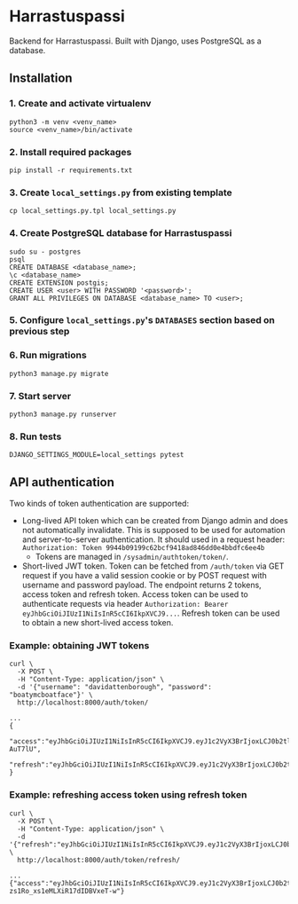 
# Harrastuspassi

Backend for Harrastuspassi. Built with Django, uses PostgreSQL as a database.

Installation
------------

### 1. Create and activate virtualenv

    python3 -m venv <venv_name>
    source <venv_name>/bin/activate

### 2. Install required packages

    pip install -r requirements.txt

### 3. Create `local_settings.py` from existing template

    cp local_settings.py.tpl local_settings.py

### 4. Create PostgreSQL database for Harrastuspassi

    sudo su - postgres
    psql
    CREATE DATABASE <database_name>;
    \c <database_name>
    CREATE EXTENSION postgis;
    CREATE USER <user> WITH PASSWORD '<password>';
    GRANT ALL PRIVILEGES ON DATABASE <database_name> TO <user>;

### 5. Configure `local_settings.py`'s `DATABASES` section based on previous step

### 6. Run migrations

    python3 manage.py migrate

### 7. Start server

    python3 manage.py runserver

### 8. Run tests
    DJANGO_SETTINGS_MODULE=local_settings pytest


API authentication
------------------

Two kinds of token authentication are supported:

- Long-lived API token which can be created from Django admin and does not automatically invalidate.
This is supposed to be used for automation and server-to-server authentication. It should used in a
request header: `Authorization: Token 9944b09199c62bcf9418ad846dd0e4bbdfc6ee4b`
  - Tokens are managed in `/sysadmin/authtoken/token/`.
- Short-lived JWT token. Token can be fetched from `/auth/token` via GET request if you have a valid
session cookie or by POST request with username and password payload. The endpoint returns 2 tokens,
access token and refresh token. Access token can be used to authenticate requests via header
`Authorization: Bearer eyJhbGciOiJIUzI1NiIsInR5cCI6IkpXVCJ9...`. Refresh token can be used to obtain a new short-lived access token.

### Example: obtaining JWT tokens

```
curl \
  -X POST \
  -H "Content-Type: application/json" \
  -d '{"username": "davidattenborough", "password": "boatymcboatface"}' \
  http://localhost:8000/auth/token/

...
{
  "access":"eyJhbGciOiJIUzI1NiIsInR5cCI6IkpXVCJ9.eyJ1c2VyX3BrIjoxLCJ0b2tlbl90eXBlIjoiYWNjZXNzIiwiY29sZF9zdHVmZiI6IuKYgyIsImV4cCI6MTIzNDU2LCJqdGkiOiJmZDJmOWQ1ZTFhN2M0MmU4OTQ5MzVlMzYyYmNhOGJjYSJ9.NHlztMGER7UADHZJlxNG0WSi22a2KaYSfd1S-AuT7lU",
  "refresh":"eyJhbGciOiJIUzI1NiIsInR5cCI6IkpXVCJ9.eyJ1c2VyX3BrIjoxLCJ0b2tlbl90eXBlIjoicmVmcmVzaCIsImNvbGRfc3R1ZmYiOiLimIMiLCJleHAiOjIzNDU2NywianRpIjoiZGUxMmY0ZTY3MDY4NDI3ODg5ZjE1YWMyNzcwZGEwNTEifQ.aEoAYkSJjoWH1boshQAaTkf8G3yn0kapko6HFRt7Rh4"
}
```

### Example: refreshing access token using refresh token

```
curl \
  -X POST \
  -H "Content-Type: application/json" \
  -d '{"refresh":"eyJhbGciOiJIUzI1NiIsInR5cCI6IkpXVCJ9.eyJ1c2VyX3BrIjoxLCJ0b2tlbl90eXBlIjoicmVmcmVzaCIsImNvbGRfc3R1ZmYiOiLimIMiLCJleHAiOjIzNDU2NywianRpIjoiZGUxMmY0ZTY3MDY4NDI3ODg5ZjE1YWMyNzcwZGEwNTEifQ.aEoAYkSJjoWH1boshQAaTkf8G3yn0kapko6HFRt7Rh4"}' \
  http://localhost:8000/auth/token/refresh/

...
{"access":"eyJhbGciOiJIUzI1NiIsInR5cCI6IkpXVCJ9.eyJ1c2VyX3BrIjoxLCJ0b2tlbl90eXBlIjoiYWNjZXNzIiwiY29sZF9zdHVmZiI6IuKYgyIsImV4cCI6MTIzNTY3LCJqdGkiOiJjNzE4ZTVkNjgzZWQ0NTQyYTU0NWJkM2VmMGI0ZGQ0ZSJ9.ekxRxgb9OKmHkfy-zs1Ro_xs1eMLXiR17dIDBVxeT-w"}
```
